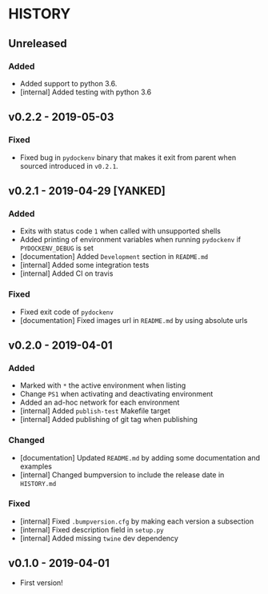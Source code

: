 # HISTORY

## Unreleased

### Added

- Added support to python 3.6.
- [internal] Added testing with python 3.6


## v0.2.2 - 2019-05-03

### Fixed

- Fixed bug in `pydockenv` binary that makes it exit from parent when sourced introduced in `v0.2.1`.

## v0.2.1 - 2019-04-29 [YANKED]

### Added

- Exits with status code `1` when called with unsupported shells
- Added printing of environment variables when running `pydockenv` if `PYDOCKENV_DEBUG` is set
- [documentation] Added `Development` section in `README.md`
- [internal] Added some integration tests
- [internal] Added CI on travis

### Fixed

- Fixed exit code of `pydockenv`
- [documentation] Fixed images url in `README.md` by using absolute urls

## v0.2.0 - 2019-04-01

### Added

- Marked with `*` the active environment when listing
- Change `PS1` when activating and deactivating environment
- Added an ad-hoc network for each environment
- [internal] Added `publish-test` Makefile target
- [internal] Added publishing of git tag when publishing

### Changed

- [documentation] Updated `README.md` by adding some documentation and examples
- [internal] Changed bumpversion to include the release date in `HISTORY.md`

### Fixed

- [internal] Fixed `.bumpversion.cfg` by making each version a subsection
- [internal] Fixed description field in `setup.py`
- [internal] Added missing `twine` dev dependency


## v0.1.0 - 2019-04-01

- First version!
